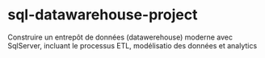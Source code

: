 # sql-datawarehouse-project
Construire un entrepôt de données (datawerehouse) moderne avec SqlServer, incluant le processus ETL, modélisatio des données et analytics
